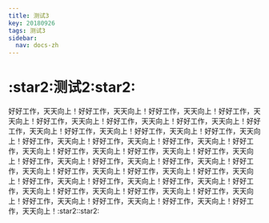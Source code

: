 ```yaml
---
title: 测试3
key: 20180926
tags: 测试3
sidebar:
  nav: docs-zh
---
```

<h1>:star2:测试2:star2:</h1>
好好工作，天天向上！好好工作，天天向上！好好工作，天天向上！好好工作，天天向上！好好工作，天天向上！好好工作，天天向上！好好工作，天天向上！好好工作，天天向上！好好工作，天天向上！好好工作，天天向上！好好工作，天天向上！好好工作，天天向上！好好工作，天天向上！好好工作，天天向上！好好工作，天天向上！好好工作，天天向上！好好工作，天天向上！好好工作，天天向上！好好工作，天天向上！好好工作，天天向上！好好工作，天天向上！好好工作，天天向上！好好工作，天天向上！好好工作，天天向上！好好工作，天天向上！好好工作，天天向上！好好工作，天天向上！好好工作，天天向上！好好工作，天天向上！好好工作，天天向上！好好工作，天天向上！好好工作，天天向上！好好工作，天天向上！好好工作，天天向上！好好工作，天天向上！好好工作，天天向上！:star2::star2:


